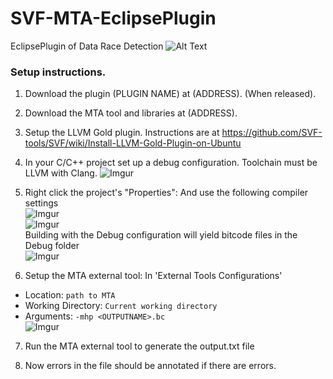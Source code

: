 # SVF-MTA-EclipsePlugin
EclipsePlugin of Data Race Detection
![Alt Text](https://i.imgur.com/JDthlpw.gif)
### Setup instructions.

1. Download the plugin (PLUGIN NAME) at (ADDRESS). (When released).

2. Download the MTA tool and libraries at (ADDRESS).

3. Setup the LLVM Gold plugin. Instructions are at https://github.com/SVF-tools/SVF/wiki/Install-LLVM-Gold-Plugin-on-Ubuntu

4. In your C/C++ project set up a debug configuration. Toolchain must be LLVM with Clang.
![Imgur](https://i.imgur.com/Qaj8L1q.png)
5. Right click the project's "Properties":
And use the following compiler settings  
![Imgur](https://i.imgur.com/bN81SMP.png)  
![Imgur](https://i.imgur.com/XFlIopf.png)  
Building with the Debug configuration will yield bitcode files in the Debug folder  
![Imgur](https://i.imgur.com/wBcPBzD.png)

6. Setup the MTA external tool:
In 'External Tools Configurations'
* Location: `path to MTA`
* Working Directory: `Current working directory`
* Arguments: `-mhp <OUTPUTNAME>.bc`  
![Imgur](https://i.imgur.com/kfTtTkQ.png)

7. Run the MTA external tool to generate the output.txt file

8. Now errors in the file should be annotated if there are errors.
